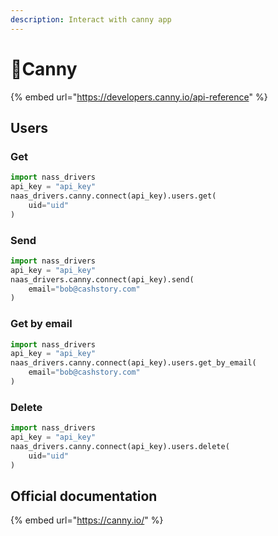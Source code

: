 ```yaml
---
description: Interact with canny app
---
```


# 🥫Canny

{% embed url="https://developers.canny.io/api-reference" %}

## Users

### Get

```python
import nass_drivers
api_key = "api_key"
naas_drivers.canny.connect(api_key).users.get(
    uid="uid"
)
```

### Send

```python
import nass_drivers
api_key = "api_key"
naas_drivers.canny.connect(api_key).send(
    email="bob@cashstory.com"
)
```

### Get by email

```python
import nass_drivers
api_key = "api_key"
naas_drivers.canny.connect(api_key).users.get_by_email(
    email="bob@cashstory.com"
)
```

### Delete

```python
import nass_drivers
api_key = "api_key"
naas_drivers.canny.connect(api_key).users.delete(
    uid="uid"
)
```

## Official documentation

{% embed url="https://canny.io/" %}





